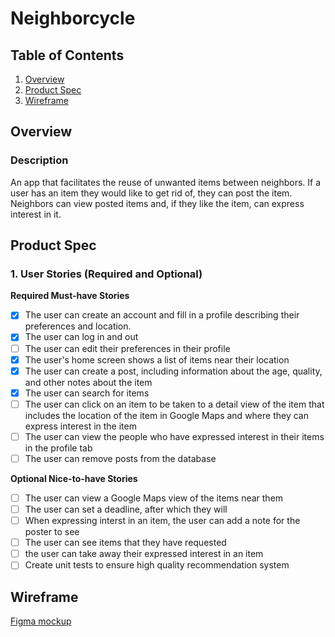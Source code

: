 # Neighborcycle

## Table of Contents
1. [Overview](#overview)
2. [Product Spec](#product-spec)
3. [Wireframe](#wireframe)

## Overview
### Description
An app that facilitates the reuse of unwanted items between neighbors. If a user has an item they would like to get rid of, they can post the item. Neighbors can view posted items and, if they like the item, can express interest in it.

## Product Spec

### 1. User Stories (Required and Optional)

**Required Must-have Stories**

- [x] The user can create an account and fill in a profile describing their preferences and location.
- [x] The user can log in and out 
- [ ] The user can edit their preferences in their profile
- [x] The user's home screen shows a list of items near their location
- [x] The user can create a post, including information about the age, quality, and other notes about the item
- [x] The user can search for items
- [ ] The user can click on an item to be taken to a detail view of the item that includes the location of the item in Google Maps and where they can express interest in the item
- [ ] The user can view the people who have expressed interest in their items in the profile tab
- [ ] The user can remove posts from the database

**Optional Nice-to-have Stories**

- [ ] The user can view a Google Maps view of the items near them
- [ ] The user can set a deadline, after which they will 
- [ ] When expressing interst in an item, the user can add a note for the poster to see
- [ ] The user can see items that they have requested
- [ ] the user can take away their expressed interest in an item
- [ ] Create unit tests to ensure high quality recommendation system

## Wireframe
[Figma mockup](https://www.figma.com/proto/4ZI7mgggnlCKpWadVqxARe/Untitled?node-id=1%3A2&scaling=scale-down&page-id=0%3A1&starting-point-node-id=1%3A2)
